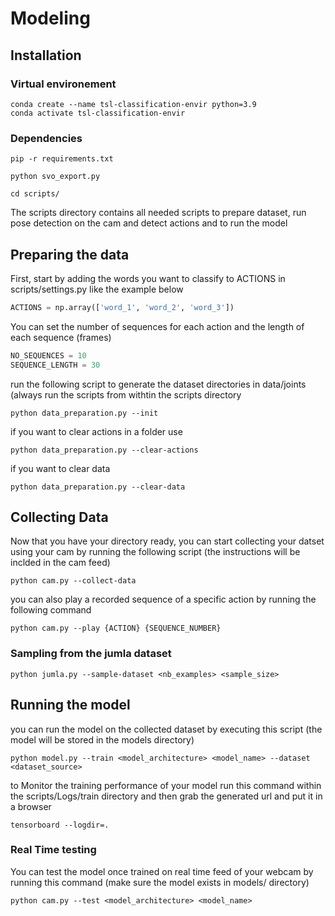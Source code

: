 # Modeling
## Installation
### Virtual environement
```
conda create --name tsl-classification-envir python=3.9
conda activate tsl-classification-envir 
```
### Dependencies
```
pip -r requirements.txt

python svo_export.py

cd scripts/
```


The scripts directory contains all needed scripts to prepare dataset, run pose detection on the cam and detect actions and to run the model

## Preparing the data
First, start by adding the words you want to classify to ACTIONS in scripts/settings.py like the example below

```python
ACTIONS = np.array(['word_1', 'word_2', 'word_3'])
```
You can set the number of sequences for each action and the length of each sequence (frames)

```python
NO_SEQUENCES = 10
SEQUENCE_LENGTH = 30
```

run the following script to generate the dataset directories in data/joints (always run the scripts from withtin the scripts directory
```
python data_preparation.py --init
```

if you want to clear actions in a folder use
```
python data_preparation.py --clear-actions
```

if you want to clear data 
```
python data_preparation.py --clear-data
```

## Collecting Data
Now that you have your directory ready, you can start collecting your datset using your cam by running the following script (the instructions will be inclded in the cam feed)
```
python cam.py --collect-data
```

you can also play a recorded sequence of a specific action by running the following command
```
python cam.py --play {ACTION} {SEQUENCE_NUMBER}

```
### Sampling from the jumla dataset

```
python jumla.py --sample-dataset <nb_examples> <sample_size>
```

## Running the model
you can run the model on the collected dataset by executing this script (the model will be stored in the models directory)
```
python model.py --train <model_architecture> <model_name> --dataset <dataset_source>
```
to Monitor the training performance of your model run this command within the scripts/Logs/train directory and then grab the generated url and put it in a browser
```
tensorboard --logdir=.
```

### Real Time testing
You can test the model once trained on real time feed of your webcam by running this command (make sure the model exists in models/ directory)

```
python cam.py --test <model_architecture> <model_name>
```
